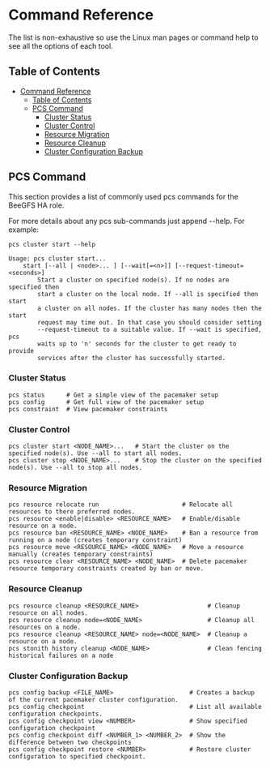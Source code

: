<a name="command-reference"></a>
# Command Reference

The list is non-exhaustive so use the Linux man pages or command help to see all the options of each tool.


<a name="table-of-contents"></a>
## Table of Contents

- [Command Reference](#command-reference)
  - [Table of Contents](#table-of-contents)
  - [PCS Command](#pcs-command)
    - [Cluster Status](#cluster-status)
    - [Cluster Control](#cluster-control)
    - [Resource Migration](#resource-migration)
    - [Resource Cleanup](#resource-cleanup)
    - [Cluster Configuration Backup](#cluster-configuration-backup)


<a name="pcs-command"></a>
## PCS Command

This section provides a list of commonly used pcs commands for the BeeGFS HA role.

For more details about any pcs sub-commands just append --help. For example:

    pcs cluster start --help

    Usage: pcs cluster start...
        start [--all | <node>... ] [--wait[=<n>]] [--request-timeout=<seconds>]
            Start a cluster on specified node(s). If no nodes are specified then
            start a cluster on the local node. If --all is specified then start
            a cluster on all nodes. If the cluster has many nodes then the start
            request may time out. In that case you should consider setting
            --request-timeout to a suitable value. If --wait is specified, pcs
            waits up to 'n' seconds for the cluster to get ready to provide
            services after the cluster has successfully started.


<a name="cluster-status"></a>
### Cluster Status

    pcs status      # Get a simple view of the pacemaker setup
    pcs config      # Get full view of the pacemaker setup
    pcs constraint  # View pacemaker constraints


<a name="cluster-control"></a>
### Cluster Control

    pcs cluster start <NODE_NAME>...   # Start the cluster on the specified node(s). Use --all to start all nodes.
    pcs cluster stop <NODE_NAME>...    # Stop the cluster on the specified node(s). Use --all to stop all nodes.


<a name="resource-migration"></a>
### Resource Migration

    pcs resource relocate run                       # Relocate all resources to there preferred nodes.
    pcs resource <enable|disable> <RESOURCE_NAME>   # Enable/disable resource on a node.
    pcs resource ban <RESOURCE_NAME> <NODE_NAME>    # Ban a resource from running on a node (creates temporary constraint)
    pcs resource move <RESOURCE_NAME> <NODE_NAME>   # Move a resource manually (creates temporary constraints)
    pcs resource clear <RESOURCE_NAME> <NODE_NAME>  # Delete pacemaker resource temporary constraints created by ban or move.


<a name="resource-cleanup"></a>
### Resource Cleanup

    pcs resource cleanup <RESOURCE_NAME>                   # Cleanup resource on all nodes.
    pcs resource cleanup node=<NODE_NAME>                  # Cleanup all resources on a node.
    pcs resource cleanup <RESOURCE_NAME> node=<NODE_NAME>  # Cleanup a resource on a node.
    pcs stonith history cleanup <NODE_NAME>                # Clean fencing historical failures on a node


<a name="cluster-configuration-backup"></a>
### Cluster Configuration Backup

    pcs config backup <FILE_NAME>                     # Creates a backup of the current pacemaker cluster configuration.
    pcs config checkpoint                             # List all available configuration checkpoints.
    pcs config checkpoint view <NUMBER>               # Show specified configuration checkpoint
    pcs config checkpoint diff <NUMBER_1> <NUMBER_2>  # Show the difference between two checkpoints
    pcs config checkpoint restore <NUMBER>            # Restore cluster configuration to specified checkpoint.
